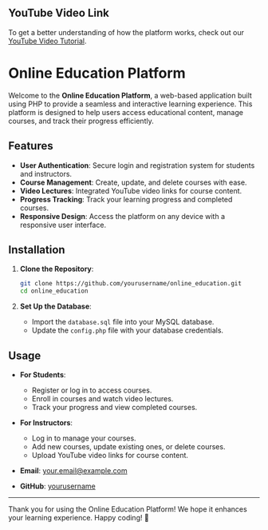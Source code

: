 
## YouTube Video Link

To get a better understanding of how the platform works, 
check out our [YouTube Video Tutorial]([https://www.youtube.com/watch?v=yourvideoid](https://youtu.be/2LqDyOshbsM)).


# Online Education Platform

Welcome to the **Online Education Platform**, a web-based application built using PHP to provide a seamless and interactive learning experience.
This platform is designed to help users access educational content, manage courses, and track their progress efficiently.

## Features

- **User Authentication**: Secure login and registration system for students and instructors.
- **Course Management**: Create, update, and delete courses with ease.
- **Video Lectures**: Integrated YouTube video links for course content.
- **Progress Tracking**: Track your learning progress and completed courses.
- **Responsive Design**: Access the platform on any device with a responsive user interface.

## Installation

1. **Clone the Repository**:
   ```bash
   git clone https://github.com/yourusername/online_education.git
   cd online_education
   ```

2. **Set Up the Database**:
   - Import the `database.sql` file into your MySQL database.
   - Update the `config.php` file with your database credentials.

## Usage

- **For Students**:
  - Register or log in to access courses.
  - Enroll in courses and watch video lectures.
  - Track your progress and view completed courses.

- **For Instructors**:
  - Log in to manage your courses.
  - Add new courses, update existing ones, or delete courses.
  - Upload YouTube video links for course content.


- **Email**: your.email@example.com
- **GitHub**: [yourusername](https://github.com/yourusername)

---

Thank you for using the Online Education Platform! We hope it enhances your learning experience. Happy coding! 🚀
